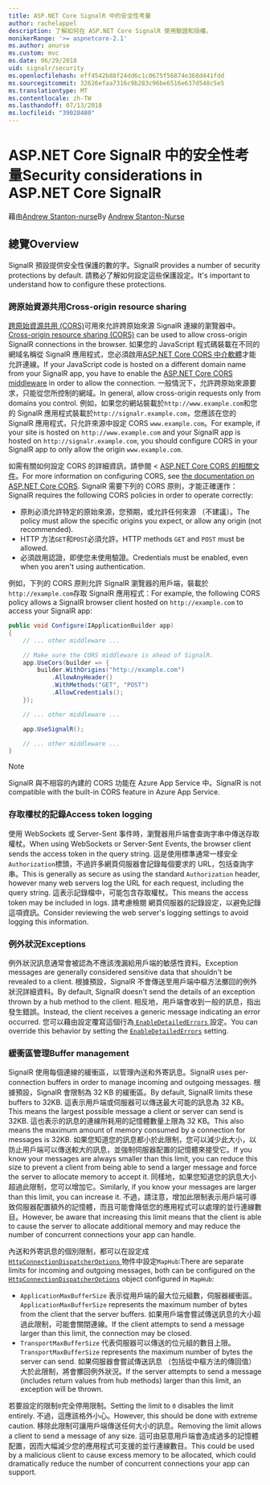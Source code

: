 ```yaml
---
title: ASP.NET Core SignalR 中的安全性考量
author: rachelappel
description: 了解如何在 ASP.NET Core SignalR 使用驗證和授權。
monikerRange: '>= aspnetcore-2.1'
ms.author: anurse
ms.custom: mvc
ms.date: 06/29/2018
uid: signalr/security
ms.openlocfilehash: eff4542b88f24dd6c1c0675f56874e368d441fdd
ms.sourcegitcommit: 32626efaa7316c9b283c96be6516e637d548c5e5
ms.translationtype: MT
ms.contentlocale: zh-TW
ms.lasthandoff: 07/13/2018
ms.locfileid: "39028480"
---
```

# <a name="security-considerations-in-aspnet-core-signalr"></a><span data-ttu-id="06248-103">ASP.NET Core SignalR 中的安全性考量</span><span class="sxs-lookup"><span data-stu-id="06248-103">Security considerations in ASP.NET Core SignalR</span></span>

<span data-ttu-id="06248-104">藉由[Andrew Stanton-nurse](https://twitter.com/anurse)</span><span class="sxs-lookup"><span data-stu-id="06248-104">By [Andrew Stanton-Nurse](https://twitter.com/anurse)</span></span>

## <a name="overview"></a><span data-ttu-id="06248-105">總覽</span><span class="sxs-lookup"><span data-stu-id="06248-105">Overview</span></span>

<span data-ttu-id="06248-106">SignalR 預設提供安全性保護的數的字。</span><span class="sxs-lookup"><span data-stu-id="06248-106">SignalR provides a number of security protections by default.</span></span> <span data-ttu-id="06248-107">請務必了解如何設定這些保護設定。</span><span class="sxs-lookup"><span data-stu-id="06248-107">It's important to understand how to configure these protections.</span></span>

### <a name="cross-origin-resource-sharing"></a><span data-ttu-id="06248-108">跨原始資源共用</span><span class="sxs-lookup"><span data-stu-id="06248-108">Cross-origin resource sharing</span></span>

<span data-ttu-id="06248-109">[跨原始資源共用 (CORS)](https://en.wikipedia.org/wiki/Cross-origin_resource_sharing)可用來允許跨原始來源 SignalR 連線的瀏覽器中。</span><span class="sxs-lookup"><span data-stu-id="06248-109">[Cross-origin resource sharing (CORS)](https://en.wikipedia.org/wiki/Cross-origin_resource_sharing) can be used to allow cross-origin SignalR connections in the browser.</span></span> <span data-ttu-id="06248-110">如果您的 JavaScript 程式碼裝載在不同的網域名稱從 SignalR 應用程式，您必須啟用[ASP.NET Core CORS 中介軟體](xref:security/cors)才能允許連線。</span><span class="sxs-lookup"><span data-stu-id="06248-110">If your JavaScript code is hosted on a different domain name from your SignalR app, you have to enable the [ASP.NET Core CORS middleware](xref:security/cors) in order to allow the connection.</span></span> <span data-ttu-id="06248-111">一般情況下，允許跨原始來源要求，只能從您所控制的網域。</span><span class="sxs-lookup"><span data-stu-id="06248-111">In general, allow cross-origin requests only from domains you control.</span></span> <span data-ttu-id="06248-112">例如，如果您的網站裝載於`http://www.example.com`和您的 SignalR 應用程式裝載於`http://signalr.example.com`，您應該在您的 SignalR 應用程式，只允許來源中設定 CORS `www.example.com`。</span><span class="sxs-lookup"><span data-stu-id="06248-112">For example, if your site is hosted on `http://www.example.com` and your SignalR app is hosted on `http://signalr.example.com`, you should configure CORS in your SignalR app to only allow the origin `www.example.com`.</span></span>

<span data-ttu-id="06248-113">如需有關如何設定 CORS 的詳細資訊，請參閱 < [ASP.NET Core CORS 的相關文件](xref:security/cors)。</span><span class="sxs-lookup"><span data-stu-id="06248-113">For more information on configuring CORS, see [the documentation on ASP.NET Core CORS](xref:security/cors).</span></span> <span data-ttu-id="06248-114">SignalR 需要下列的 CORS 原則，才能正確運作：</span><span class="sxs-lookup"><span data-stu-id="06248-114">SignalR requires the following CORS policies in order to operate correctly:</span></span>

* <span data-ttu-id="06248-115">原則必須允許特定的原始來源，您預期，或允許任何來源 （不建議）。</span><span class="sxs-lookup"><span data-stu-id="06248-115">The policy must allow the specific origins you expect, or allow any origin (not recommended).</span></span>
* <span data-ttu-id="06248-116">HTTP 方法`GET`和`POST`必須允許。</span><span class="sxs-lookup"><span data-stu-id="06248-116">HTTP methods `GET` and `POST` must be allowed.</span></span>
* <span data-ttu-id="06248-117">必須啟用認證，即使您未使用驗證。</span><span class="sxs-lookup"><span data-stu-id="06248-117">Credentials must be enabled, even when you aren't using authentication.</span></span>

<span data-ttu-id="06248-118">例如，下列的 CORS 原則允許 SignalR 瀏覽器的用戶端，裝載於`http://example.com`存取 SignalR 應用程式：</span><span class="sxs-lookup"><span data-stu-id="06248-118">For example, the following CORS policy allows a SignalR browser client hosted on `http://example.com` to access your SignalR app:</span></span>

```csharp
public void Configure(IApplicationBuilder app)
{
    // ... other middleware ...

    // Make sure the CORS middleware is ahead of SignalR.
    app.UseCors(builder => {
        builder.WithOrigins("http://example.com")
            .AllowAnyHeader()
            .WithMethods("GET", "POST")
            .AllowCredentials();
    });

    // ... other middleware ...

    app.UseSignalR();

    // ... other middleware ...
}
```

> [!NOTE]
> <span data-ttu-id="06248-119">SignalR 與不相容的內建的 CORS 功能在 Azure App Service 中。</span><span class="sxs-lookup"><span data-stu-id="06248-119">SignalR is not compatible with the built-in CORS feature in Azure App Service.</span></span>

### <a name="access-token-logging"></a><span data-ttu-id="06248-120">存取權杖的記錄</span><span class="sxs-lookup"><span data-stu-id="06248-120">Access token logging</span></span>

<span data-ttu-id="06248-121">使用 WebSockets 或 Server-Sent 事件時，瀏覽器用戶端會查詢字串中傳送存取權杖。</span><span class="sxs-lookup"><span data-stu-id="06248-121">When using WebSockets or Server-Sent Events, the browser client sends the access token in the query string.</span></span> <span data-ttu-id="06248-122">這是使用標準通常一樣安全`Authorization`標頭，不過許多網頁伺服器會記錄每個要求的 URL，包括查詢字串。</span><span class="sxs-lookup"><span data-stu-id="06248-122">This is generally as secure as using the standard `Authorization` header, however many web servers log the URL for each request, including the query string.</span></span> <span data-ttu-id="06248-123">這表示記錄檔中，可能包含存取權杖。</span><span class="sxs-lookup"><span data-stu-id="06248-123">This means the access token may be included in logs.</span></span> <span data-ttu-id="06248-124">請考慮檢閱 網頁伺服器的記錄設定，以避免記錄這項資訊。</span><span class="sxs-lookup"><span data-stu-id="06248-124">Consider reviewing the web server's logging settings to avoid logging this information.</span></span>

### <a name="exceptions"></a><span data-ttu-id="06248-125">例外狀況</span><span class="sxs-lookup"><span data-stu-id="06248-125">Exceptions</span></span>

<span data-ttu-id="06248-126">例外狀況訊息通常會被認為不應該洩漏給用戶端的敏感性資料。</span><span class="sxs-lookup"><span data-stu-id="06248-126">Exception messages are generally considered sensitive data that shouldn't be revealed to a client.</span></span> <span data-ttu-id="06248-127">根據預設，SignalR 不會傳送至用戶端中樞方法擲回的例外狀況詳細資料。</span><span class="sxs-lookup"><span data-stu-id="06248-127">By default, SignalR doesn't send the details of an exception thrown by a hub method to the client.</span></span> <span data-ttu-id="06248-128">相反地，用戶端會收到一般的訊息，指出發生錯誤。</span><span class="sxs-lookup"><span data-stu-id="06248-128">Instead, the client receives a generic message indicating an error occurred.</span></span> <span data-ttu-id="06248-129">您可以藉由設定覆寫這個行為[ `EnableDetailedErrors` ](xref:signalr/configuration#configure-server-options)設定。</span><span class="sxs-lookup"><span data-stu-id="06248-129">You can override this behavior by setting the [`EnableDetailedErrors`](xref:signalr/configuration#configure-server-options) setting.</span></span>

### <a name="buffer-management"></a><span data-ttu-id="06248-130">緩衝區管理</span><span class="sxs-lookup"><span data-stu-id="06248-130">Buffer management</span></span>

<span data-ttu-id="06248-131">SignalR 使用每個連線的緩衝區，以管理內送和外寄訊息。</span><span class="sxs-lookup"><span data-stu-id="06248-131">SignalR uses per-connection buffers in order to manage incoming and outgoing messages.</span></span> <span data-ttu-id="06248-132">根據預設，SignalR 會限制為 32 KB 的緩衝區。</span><span class="sxs-lookup"><span data-stu-id="06248-132">By default, SignalR limits these buffers to 32KB.</span></span> <span data-ttu-id="06248-133">這表示用戶端或伺服器可以傳送最大可能的訊息為 32 KB。</span><span class="sxs-lookup"><span data-stu-id="06248-133">This means the largest possible message a client or server can send is 32KB.</span></span> <span data-ttu-id="06248-134">這也表示的訊息的連線所耗用的記憶體數量上限為 32 KB。</span><span class="sxs-lookup"><span data-stu-id="06248-134">This also means the maximum amount of memory consumed by a connection for messages is 32KB.</span></span> <span data-ttu-id="06248-135">如果您知道您的訊息都小於此限制，您可以減少此大小，以防止用戶端可以傳送較大的訊息，並強制伺服器配置的記憶體來接受它。</span><span class="sxs-lookup"><span data-stu-id="06248-135">If you know your messages are always smaller than this limit, you can reduce this size to prevent a client from being able to send a larger message and force the server to allocate memory to accept it.</span></span> <span data-ttu-id="06248-136">同樣地，如果您知道您的訊息大小超過此限制，您可以增加它。</span><span class="sxs-lookup"><span data-stu-id="06248-136">Similarly, if you know your messages are larger than this limit, you can increase it.</span></span> <span data-ttu-id="06248-137">不過，請注意，增加此限制表示用戶端可導致伺服器配置額外的記憶體，而且可能會降低您的應用程式可以處理的並行連線數目。</span><span class="sxs-lookup"><span data-stu-id="06248-137">However, be aware that increasing this limit means that the client is able to cause the server to allocate additional memory and may reduce the number of concurrent connections your app can handle.</span></span>

<span data-ttu-id="06248-138">內送和外寄訊息的個別限制，都可以在設定成[ `HttpConnectionDispatcherOptions` ](xref:signalr/configuration#configure-server-options)物件中設定`MapHub`:</span><span class="sxs-lookup"><span data-stu-id="06248-138">There are separate limits for incoming and outgoing messages, both can be configured on the [`HttpConnectionDispatcherOptions`](xref:signalr/configuration#configure-server-options) object configured in `MapHub`:</span></span>

* <span data-ttu-id="06248-139">`ApplicationMaxBufferSize` 表示從用戶端的最大位元組數，伺服器緩衝區。</span><span class="sxs-lookup"><span data-stu-id="06248-139">`ApplicationMaxBufferSize` represents the maximum number of bytes from the client that the server buffers.</span></span> <span data-ttu-id="06248-140">如果用戶端會嘗試傳送訊息的大小超過此限制，可能會關閉連線。</span><span class="sxs-lookup"><span data-stu-id="06248-140">If the client attempts to send a message larger than this limit, the connection may be closed.</span></span>
* <span data-ttu-id="06248-141">`TransportMaxBufferSize` 代表伺服器可以傳送的位元組的數目上限。</span><span class="sxs-lookup"><span data-stu-id="06248-141">`TransportMaxBufferSize` represents the maximum number of bytes the server can send.</span></span> <span data-ttu-id="06248-142">如果伺服器會嘗試傳送訊息 （包括從中樞方法的傳回值） 大於此限制，將會擲回例外狀況。</span><span class="sxs-lookup"><span data-stu-id="06248-142">If the server attempts to send a message (includes return values from hub methods) larger than this limit, an exception will be thrown.</span></span>

<span data-ttu-id="06248-143">若要設定的限制`0`完全停用限制。</span><span class="sxs-lookup"><span data-stu-id="06248-143">Setting the limit to `0` disables the limit entirely.</span></span> <span data-ttu-id="06248-144">不過，這應該格外小心。</span><span class="sxs-lookup"><span data-stu-id="06248-144">However, this should be done with extreme caution.</span></span> <span data-ttu-id="06248-145">移除此限制可讓用戶端傳送任何大小的訊息。</span><span class="sxs-lookup"><span data-stu-id="06248-145">Removing the limit allows a client to send a message of any size.</span></span> <span data-ttu-id="06248-146">這可由惡意用戶端會造成過多的記憶體配置，因而大幅減少您的應用程式可支援的並行連線數目。</span><span class="sxs-lookup"><span data-stu-id="06248-146">This could be used by a malicious client to cause excess memory to be allocated, which could dramatically reduce the number of concurrent connections your app can support.</span></span>
